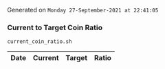 Generated on `Monday 27-September-2021 at 22:41:05`

### Current to Target Coin Ratio
`current_coin_ratio.sh`

Date|Current|Target|Ratio
---|---|---|---
